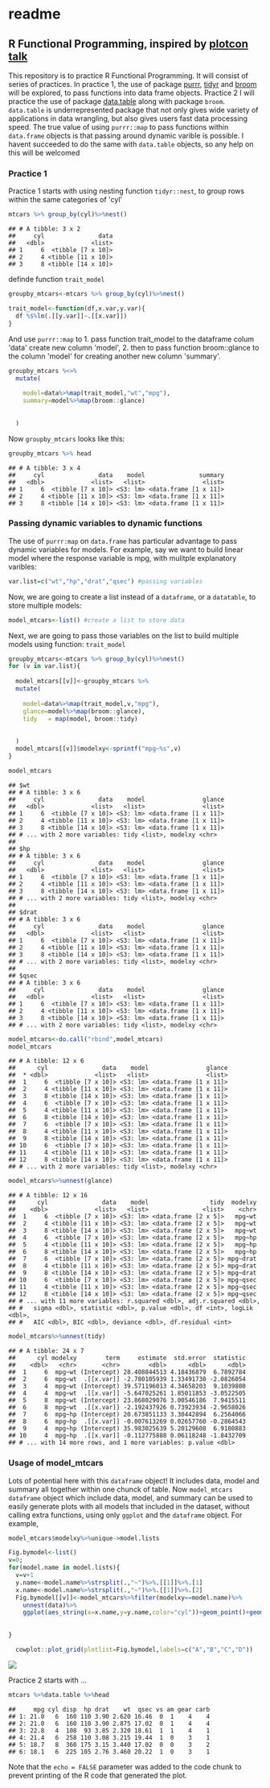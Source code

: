 readme
================

R Functional Programming, inspired by [plotcon talk](https://rstudio-pubs-static.s3.amazonaws.com/237010_6d37553296a34a6c899f2660911f1b17.html)
-----------------------------------------------------------------------------------------------------------------------------------------------

This repository is to practice R Functional Programming. It will consist of series of practices. In practice 1, the use of package [purrr](https://github.com/tidyverse/purrr), [tidyr](http://tidyr.tidyverse.org/) and [broom](https://cran.r-project.org/web/packages/broom/vignettes/broom.html) will be explored, to pass functions into data frame objects. Practice 2 I will practice the use of package [data.table](https://cran.r-project.org/web/packages/data.table/vignettes/datatable-intro.html) along with package `broom`. `data.table` is underrepresented package that not only gives wide variety of applications in data wrangling, but also gives users fast data processing speed.
The true value of using `purrr::map` to pass functions within `data.frame` objects is that passing around dynamic varible is possible. I havent succeeded to do the same with `data.table` objects, so any help on this will be welcomed

### Practice 1

Practice 1 starts with using nesting function `tidyr::nest`, to group rows within the same categories of 'cyl'

``` r
mtcars %>% group_by(cyl)%>%nest()
```

    ## # A tibble: 3 x 2
    ##     cyl               data
    ##   <dbl>             <list>
    ## 1     6  <tibble [7 x 10]>
    ## 2     4 <tibble [11 x 10]>
    ## 3     8 <tibble [14 x 10]>

definde function `trait_model`

``` r
groupby_mtcars<-mtcars %>% group_by(cyl)%>%nest()

trait_model<-function(df,x.var,y.var){
  df %$%lm(.[[y.var]]~.[[x.var]])  
}
```

And use `purrr::map` to 1. pass function trait\_model to the dataframe colum 'data' create new column 'model', 2. then to pass function broom::glance to the column 'model' for creating another new column 'summary'.

``` r
groupby_mtcars %<>% 
  mutate(
    
    model=data%>%map(trait_model,"wt","mpg"),
    summary=model%>%map(broom::glance)
    
    
  )
```

Now `groupby_mtcars` looks like this:

``` r
groupby_mtcars %>% head
```

    ## # A tibble: 3 x 4
    ##     cyl               data    model               summary
    ##   <dbl>             <list>   <list>                <list>
    ## 1     6  <tibble [7 x 10]> <S3: lm> <data.frame [1 x 11]>
    ## 2     4 <tibble [11 x 10]> <S3: lm> <data.frame [1 x 11]>
    ## 3     8 <tibble [14 x 10]> <S3: lm> <data.frame [1 x 11]>

### Passing dynamic variables to dynamic functions

The use of `purrr:map` on `data.frame` has particular advantage to pass dynamic variables for models. For example, say we want to build linear model where the response variable is mpg, with mulitple explanatory varibles:

``` r
var.list=c("wt","hp","drat","qsec") #passing variables 
```

Now, we are going to create a list instead of a `dataframe`, or a `datatable`, to store multiple models:

``` r
model_mtcars<-list() #create a list to store data
```

Next, we are going to pass those variables on the list to build multiple models using function: `trait_model`

``` r
groupby_mtcars<-mtcars %>% group_by(cyl)%>%nest()
for (v in var.list){
  
  model_mtcars[[v]]<-groupby_mtcars %>% 
  mutate(
    
    model=data%>%map(trait_model,v,"mpg"),
    glance=model%>%map(broom::glance),
    tidy   = map(model, broom::tidy)
    
    
  )
  model_mtcars[[v]]$modelxy<-sprintf("mpg~%s",v)
}

model_mtcars
```

    ## $wt
    ## # A tibble: 3 x 6
    ##     cyl               data    model                glance
    ##   <dbl>             <list>   <list>                <list>
    ## 1     6  <tibble [7 x 10]> <S3: lm> <data.frame [1 x 11]>
    ## 2     4 <tibble [11 x 10]> <S3: lm> <data.frame [1 x 11]>
    ## 3     8 <tibble [14 x 10]> <S3: lm> <data.frame [1 x 11]>
    ## # ... with 2 more variables: tidy <list>, modelxy <chr>
    ## 
    ## $hp
    ## # A tibble: 3 x 6
    ##     cyl               data    model                glance
    ##   <dbl>             <list>   <list>                <list>
    ## 1     6  <tibble [7 x 10]> <S3: lm> <data.frame [1 x 11]>
    ## 2     4 <tibble [11 x 10]> <S3: lm> <data.frame [1 x 11]>
    ## 3     8 <tibble [14 x 10]> <S3: lm> <data.frame [1 x 11]>
    ## # ... with 2 more variables: tidy <list>, modelxy <chr>
    ## 
    ## $drat
    ## # A tibble: 3 x 6
    ##     cyl               data    model                glance
    ##   <dbl>             <list>   <list>                <list>
    ## 1     6  <tibble [7 x 10]> <S3: lm> <data.frame [1 x 11]>
    ## 2     4 <tibble [11 x 10]> <S3: lm> <data.frame [1 x 11]>
    ## 3     8 <tibble [14 x 10]> <S3: lm> <data.frame [1 x 11]>
    ## # ... with 2 more variables: tidy <list>, modelxy <chr>
    ## 
    ## $qsec
    ## # A tibble: 3 x 6
    ##     cyl               data    model                glance
    ##   <dbl>             <list>   <list>                <list>
    ## 1     6  <tibble [7 x 10]> <S3: lm> <data.frame [1 x 11]>
    ## 2     4 <tibble [11 x 10]> <S3: lm> <data.frame [1 x 11]>
    ## 3     8 <tibble [14 x 10]> <S3: lm> <data.frame [1 x 11]>
    ## # ... with 2 more variables: tidy <list>, modelxy <chr>

``` r
model_mtcars<-do.call("rbind",model_mtcars)
model_mtcars
```

    ## # A tibble: 12 x 6
    ##      cyl               data    model                glance
    ##  * <dbl>             <list>   <list>                <list>
    ##  1     6  <tibble [7 x 10]> <S3: lm> <data.frame [1 x 11]>
    ##  2     4 <tibble [11 x 10]> <S3: lm> <data.frame [1 x 11]>
    ##  3     8 <tibble [14 x 10]> <S3: lm> <data.frame [1 x 11]>
    ##  4     6  <tibble [7 x 10]> <S3: lm> <data.frame [1 x 11]>
    ##  5     4 <tibble [11 x 10]> <S3: lm> <data.frame [1 x 11]>
    ##  6     8 <tibble [14 x 10]> <S3: lm> <data.frame [1 x 11]>
    ##  7     6  <tibble [7 x 10]> <S3: lm> <data.frame [1 x 11]>
    ##  8     4 <tibble [11 x 10]> <S3: lm> <data.frame [1 x 11]>
    ##  9     8 <tibble [14 x 10]> <S3: lm> <data.frame [1 x 11]>
    ## 10     6  <tibble [7 x 10]> <S3: lm> <data.frame [1 x 11]>
    ## 11     4 <tibble [11 x 10]> <S3: lm> <data.frame [1 x 11]>
    ## 12     8 <tibble [14 x 10]> <S3: lm> <data.frame [1 x 11]>
    ## # ... with 2 more variables: tidy <list>, modelxy <chr>

``` r
model_mtcars%>%unnest(glance)
```

    ## # A tibble: 12 x 16
    ##      cyl               data    model                 tidy  modelxy
    ##    <dbl>             <list>   <list>               <list>    <chr>
    ##  1     6  <tibble [7 x 10]> <S3: lm> <data.frame [2 x 5]>   mpg~wt
    ##  2     4 <tibble [11 x 10]> <S3: lm> <data.frame [2 x 5]>   mpg~wt
    ##  3     8 <tibble [14 x 10]> <S3: lm> <data.frame [2 x 5]>   mpg~wt
    ##  4     6  <tibble [7 x 10]> <S3: lm> <data.frame [2 x 5]>   mpg~hp
    ##  5     4 <tibble [11 x 10]> <S3: lm> <data.frame [2 x 5]>   mpg~hp
    ##  6     8 <tibble [14 x 10]> <S3: lm> <data.frame [2 x 5]>   mpg~hp
    ##  7     6  <tibble [7 x 10]> <S3: lm> <data.frame [2 x 5]> mpg~drat
    ##  8     4 <tibble [11 x 10]> <S3: lm> <data.frame [2 x 5]> mpg~drat
    ##  9     8 <tibble [14 x 10]> <S3: lm> <data.frame [2 x 5]> mpg~drat
    ## 10     6  <tibble [7 x 10]> <S3: lm> <data.frame [2 x 5]> mpg~qsec
    ## 11     4 <tibble [11 x 10]> <S3: lm> <data.frame [2 x 5]> mpg~qsec
    ## 12     8 <tibble [14 x 10]> <S3: lm> <data.frame [2 x 5]> mpg~qsec
    ## # ... with 11 more variables: r.squared <dbl>, adj.r.squared <dbl>,
    ## #   sigma <dbl>, statistic <dbl>, p.value <dbl>, df <int>, logLik <dbl>,
    ## #   AIC <dbl>, BIC <dbl>, deviance <dbl>, df.residual <int>

``` r
model_mtcars%>%unnest(tidy)
```

    ## # A tibble: 24 x 7
    ##      cyl modelxy        term     estimate  std.error  statistic
    ##    <dbl>   <chr>       <chr>        <dbl>      <dbl>      <dbl>
    ##  1     6  mpg~wt (Intercept) 28.408844513 4.18436879  6.7892784
    ##  2     6  mpg~wt  .[[x.var]] -2.780105939 1.33491730 -2.0826054
    ##  3     4  mpg~wt (Intercept) 39.571196013 4.34658203  9.1039800
    ##  4     4  mpg~wt  .[[x.var]] -5.647025261 1.85011853 -3.0522505
    ##  5     8  mpg~wt (Intercept) 23.868029076 3.00546186  7.9415511
    ##  6     8  mpg~wt  .[[x.var]] -2.192437926 0.73923934 -2.9658026
    ##  7     6  mpg~hp (Intercept) 20.673851133 3.30442894  6.2564066
    ##  8     6  mpg~hp  .[[x.var]] -0.007613269 0.02657760 -0.2864543
    ##  9     4  mpg~hp (Intercept) 35.983025639 5.20129608  6.9180883
    ## 10     4  mpg~hp  .[[x.var]] -0.112775888 0.06118248 -1.8432709
    ## # ... with 14 more rows, and 1 more variables: p.value <dbl>

### Usage of model\_mtcars

Lots of potential here with this `dataframe` object! It includes data, model and summary all together within one chunck of table. Now `model_mtcars` `dataframe` object which include data, model, and summary can be used to easily generate plots with all models that included in the dataset, without calling extra functions, using only `ggplot` and the `dataframe` object. For example,

``` r
model_mtcars$modelxy%>%unique->model.lists

Fig.bymodel<-list()
v=0;
for(model.name in model.lists){
  v=v+1
  y.name<-model.name%>%strsplit(.,"~")%>%.[[1]]%>%.[1]
  x.name<-model.name%>%strsplit(.,"~")%>%.[[1]]%>%.[2]
  Fig.bymodel[[v]]<-model_mtcars%>%filter(modelxy==model.name)%>%
    unnest(data)%>%
    ggplot(aes_string(x=x.name,y=y.name,color="cyl"))+geom_point()+geom_smooth(method="lm")
  
  
}

  cowplot::plot_grid(plotlist=Fig.bymodel,labels=c("A","B","C","D"))
```

![](readme_files/figure-markdown_github-ascii_identifiers/unnamed-chunk-11-1.png)

Practice 2 starts with ...

``` r
mtcars %>%data.table %>%head
```

    ##     mpg cyl disp  hp drat    wt  qsec vs am gear carb
    ## 1: 21.0   6  160 110 3.90 2.620 16.46  0  1    4    4
    ## 2: 21.0   6  160 110 3.90 2.875 17.02  0  1    4    4
    ## 3: 22.8   4  108  93 3.85 2.320 18.61  1  1    4    1
    ## 4: 21.4   6  258 110 3.08 3.215 19.44  1  0    3    1
    ## 5: 18.7   8  360 175 3.15 3.440 17.02  0  0    3    2
    ## 6: 18.1   6  225 105 2.76 3.460 20.22  1  0    3    1

Note that the `echo = FALSE` parameter was added to the code chunk to prevent printing of the R code that generated the plot.
